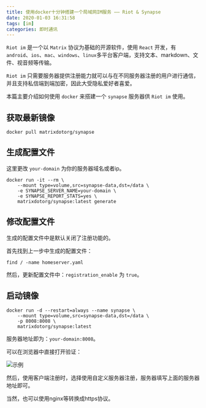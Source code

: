 ```yaml
---
title: 使用docker十分钟搭建一个局域网IM服务 —— Riot & Synapse
date: 2020-01-03 16:31:58
tags: [im]
categories: 即时通讯
---
```


`Riot im` 是一个以 `Matrix` 协议为基础的开源软件，使用 `React` 开发，有 `android`、`ios`、`mac`、`windows`、`linux`多平台客户端，支持文本、markdown、文件、视音频等传输。

`Riot im` 只需要服务器提供注册能力就可以与在不同服务器注册的用户进行通信，并且支持私信端到端加密，因此大受隐私爱好者喜爱。

本篇主要介绍如何使用 `docker` 来搭建一个 `synapse` 服务器供 `Riot im` 使用。

<!-- more -->

## 获取最新镜像
``` shell
docker pull matrixdotorg/synapse
```

## 生成配置文件

这里更改 `your-domain` 为你的服务器域名或者ip。
``` shell
docker run -it --rm \
    --mount type=volume,src=synapse-data,dst=/data \
    -e SYNAPSE_SERVER_NAME=your-domain \
    -e SYNAPSE_REPORT_STATS=yes \
    matrixdotorg/synapse:latest generate

```

## 修改配置文件

生成的配置文件中是默认关闭了注册功能的。

首先找到上一步中生成的配置文件：
``` shell
find / -name homeserver.yaml
```
然后，更新配置文件中：`registration_enable` 为 `true`。

## 启动镜像
``` shell
docker run -d --restart=always --name synapse \
    --mount type=volume,src=synapse-data,dst=/data \
    -p 8008:8008 \
    matrixdotorg/synapse:latest
```

服务器地址即为：`your-domain:8008`。

可以在浏览器中直接打开验证：

![示例](http://web-site-files.ashshen.cc/blog/riot/synapse-page.png)

然后，使用客户端注册时，选择使用自定义服务器注册，服务器填写上面的服务器地址即可。

当然，也可以使用nginx等转换成https协议。